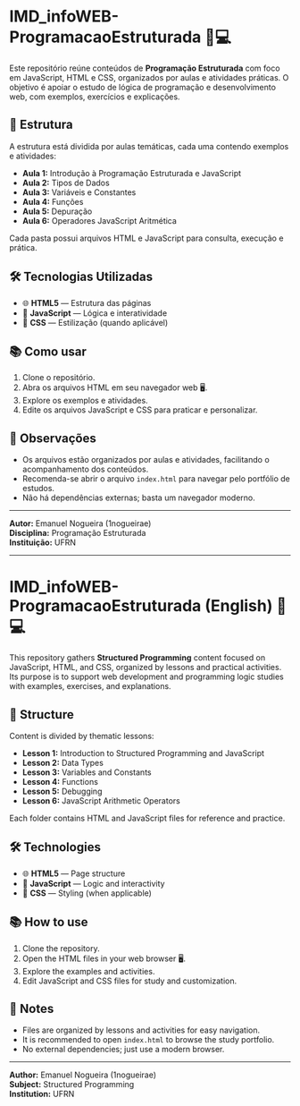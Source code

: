 # IMD_infoWEB-ProgramacaoEstruturada 🚀💻

Este repositório reúne conteúdos de **Programação Estruturada** com foco em JavaScript, HTML e CSS, organizados por aulas e atividades práticas. O objetivo é apoiar o estudo de lógica de programação e desenvolvimento web, com exemplos, exercícios e explicações.

## 📁 Estrutura

A estrutura está dividida por aulas temáticas, cada uma contendo exemplos e atividades:

- **Aula 1:** Introdução à Programação Estruturada e JavaScript
- **Aula 2:** Tipos de Dados
- **Aula 3:** Variáveis e Constantes
- **Aula 4:** Funções
- **Aula 5:** Depuração
- **Aula 6:** Operadores JavaScript Aritmética

Cada pasta possui arquivos HTML e JavaScript para consulta, execução e prática.

## 🛠️ Tecnologias Utilizadas

- 🌐 **HTML5** — Estrutura das páginas
- 📜 **JavaScript** — Lógica e interatividade
- 🎨 **CSS** — Estilização (quando aplicável)

## 📚 Como usar

1. Clone o repositório.
2. Abra os arquivos HTML em seu navegador web 🖥️.
3. Explore os exemplos e atividades.
4. Edite os arquivos JavaScript e CSS para praticar e personalizar.

## 📌 Observações

- Os arquivos estão organizados por aulas e atividades, facilitando o acompanhamento dos conteúdos.
- Recomenda-se abrir o arquivo `index.html` para navegar pelo portfólio de estudos.
- Não há dependências externas; basta um navegador moderno.

---

**Autor:** Emanuel Nogueira (1nogueirae)  
**Disciplina:** Programação Estruturada  
**Instituição:** UFRN

---

# IMD_infoWEB-ProgramacaoEstruturada (English) 🚀💻

This repository gathers **Structured Programming** content focused on JavaScript, HTML, and CSS, organized by lessons and practical activities. Its purpose is to support web development and programming logic studies with examples, exercises, and explanations.

## 📁 Structure

Content is divided by thematic lessons:

- **Lesson 1:** Introduction to Structured Programming and JavaScript
- **Lesson 2:** Data Types
- **Lesson 3:** Variables and Constants
- **Lesson 4:** Functions
- **Lesson 5:** Debugging
- **Lesson 6:** JavaScript Arithmetic Operators

Each folder contains HTML and JavaScript files for reference and practice.

## 🛠️ Technologies

- 🌐 **HTML5** — Page structure
- 📜 **JavaScript** — Logic and interactivity
- 🎨 **CSS** — Styling (when applicable)

## 📚 How to use

1. Clone the repository.
2. Open the HTML files in your web browser 🖥️.
3. Explore the examples and activities.
4. Edit JavaScript and CSS files for study and customization.

## 📌 Notes

- Files are organized by lessons and activities for easy navigation.
- It is recommended to open `index.html` to browse the study portfolio.
- No external dependencies; just use a modern browser.

---

**Author:** Emanuel Nogueira (1nogueirae)  
**Subject:** Structured Programming  
**Institution:** UFRN
